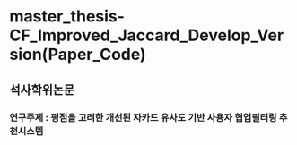 # master_thesis-CF_Improved_Jaccard_Develop_Version(Paper_Code)

## 석사학위논문
### 연구주제 : 평점을 고려한 개선된 자카드 유사도 기반 사용자 협업필터링 추천시스템




